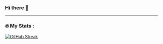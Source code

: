 ### Hi there 👋

---

### :fire: My Stats :

[![GitHub Streak](http://github-readme-streak-stats.herokuapp.com?user=Juanbl2001&theme=dark&background=000000)](https://git.io/streak-stats)

<!--
**Juanbl2001/Juanbl2001** is a ✨ _special_ ✨ repository because its `README.md` (this file) appears on your GitHub profile.

Here are some ideas to get you started:

- 🔭 I’m currently working on ...
- 🌱 I’m currently learning ...
- 👯 I’m looking to collaborate on ...
- 🤔 I’m looking for help with ...
- 💬 Ask me about ...
- 📫 How to reach me: ...
- 😄 Pronouns: ...
- ⚡ Fun fact: ...
-->
